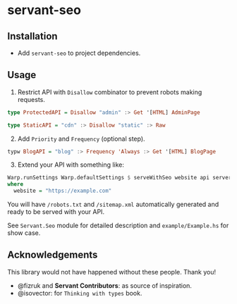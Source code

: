 # servant-seo

## Installation

- Add `servant-seo` to project dependencies.

## Usage

1. Restrict API with `Disallow` combinator to prevent robots making requests.

  ```haskell
  type ProtectedAPI = Disallow "admin" :> Get '[HTML] AdminPage

  type StaticAPI = "cdn" :> Disallow "static" :> Raw
  ```

2. Add `Priority` and `Frequency` (optional step).

  ```haskell
  typw BlogAPI = "blog" :> Frequency 'Always :> Get '[HTML] BlogPage
  ```
  
3. Extend your API with something like: 

  ```haskell
  Warp.runSettings Warp.defaultSettings $ serveWithSeo website api server
  where
    website = "https://example.com"
  ```

You will have `/robots.txt` and `/sitemap.xml` automatically generated and ready to be served with your API.

See `Servant.Seo` module for detailed description and `example/Example.hs` for show case.

## Acknowledgements

This library would not have happened without these people. Thank you!

  - @fizruk and **Servant Contributors**: as source of inspiration.
  - @isovector: for `Thinking with types` book.
  
